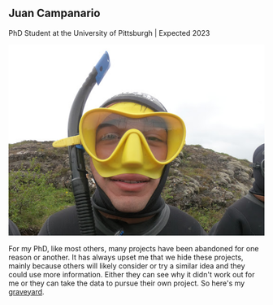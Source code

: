 ## Juan Campanario 
PhD Student at the University of Pittsburgh | Expected 2023 

![Image description](IMG-4228.JPG)

For my PhD, like most others, many projects have been abandoned for one reason or another. It has always upset me that we hide these projects, mainly because others will likely consider or try a similar idea and they could use more information. Either they can see why it didn't work out for me or they can take the data to pursue their own project. So here's my [graveyard](url). 
